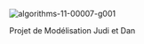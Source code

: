 ![algorithms-11-00007-g001](https://github.com/user-attachments/assets/2751bb1f-af1b-49a1-b9bd-0a6a374fb202)

Projet de Modélisation Judi et Dan